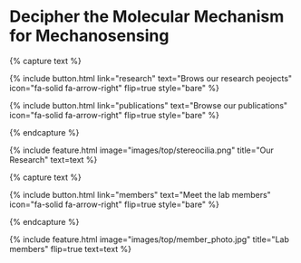 ---
---

# Decipher the Molecular Mechanism for Mechanosensing

{% capture text %}

{%
  include button.html
  link="research"
  text="Brows our research peojects"
  icon="fa-solid fa-arrow-right"
  flip=true
  style="bare"
%}

{%
  include button.html
  link="publications"
  text="Browse our publications"
  icon="fa-solid fa-arrow-right"
  flip=true
  style="bare"
%}

{% endcapture %}

{%
  include feature.html
  image="images/top/stereocilia.png"
  title="Our Research"
  text=text
%}

{% capture text %}

{%
  include button.html
  link="members"
  text="Meet the lab members"
  icon="fa-solid fa-arrow-right"
  flip=true
  style="bare"
%}

{% endcapture %}

{%
  include feature.html
  image="images/top/member_photo.jpg"
  title="Lab members"
  flip=true
  text=text
%}
